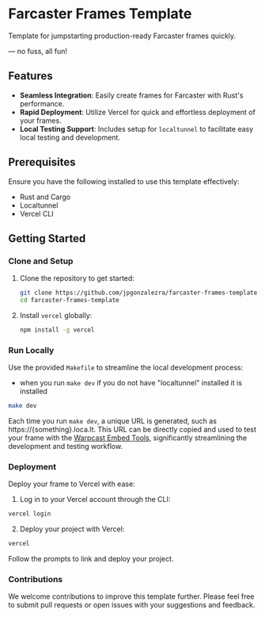 # Farcaster Frames Template

Template for jumpstarting production-ready Farcaster frames quickly.

— no fuss, all fun!

## Features

- **Seamless Integration**: Easily create frames for Farcaster with Rust's performance.
- **Rapid Deployment**: Utilize Vercel for quick and effortless deployment of your frames.
- **Local Testing Support**: Includes setup for `localtunnel` to facilitate easy local testing and development.

## Prerequisites

Ensure you have the following installed to use this template effectively:

- Rust and Cargo
- Localtunnel
- Vercel CLI

## Getting Started

### Clone and Setup

1. Clone the repository to get started:

    ```bash
    git clone https://github.com/jpgonzalezra/farcaster-frames-template.git
    cd farcaster-frames-template
    ```

2. Install `vercel` globally:

    ```bash
    npm install -g vercel
    ```

### Run Locally

Use the provided `Makefile` to streamline the local development process:

- when you run `make dev` if you do not have "localtunnel" installed it is installed

```bash
make dev
```

Each time you run `make dev`, a unique URL is generated, such as https://{something}.loca.lt. This URL can be directly copied and used to test your frame with the [Warpcast Embed Tools](https://warpcast.com/~/developers/frames), significantly streamlining the development and testing workflow.

### Deployment

Deploy your frame to Vercel with ease:

1. Log in to your Vercel account through the CLI:

```bash
vercel login
```

2. Deploy your project with Vercel:

```bash
vercel
```

Follow the prompts to link and deploy your project.

### Contributions

We welcome contributions to improve this template further. Please feel free to submit pull requests or open issues with your suggestions and feedback.

